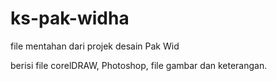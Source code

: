 # ks-pak-widha
file mentahan dari projek desain Pak Wid

berisi file corelDRAW, Photoshop, file gambar dan keterangan.
